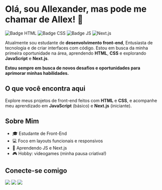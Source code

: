 # Olá, sou Allexander, mas pode me chamar de Allex! 👋

![Badge HTML](https://img.shields.io/badge/HTML-5-orange) ![Badge CSS](https://img.shields.io/badge/CSS-3-blue) ![Badge JS](https://img.shields.io/badge/JavaScript-Learning-yellow) ![Next.js](https://img.shields.io/badge/Next.js-Learning-yellow)


Atualmente sou estudante de **desenvolvimento front-end**, Entusiasta de tecnologia e de criar interfaces com código. Estou em busca da minha primeira oportunidade na área, aprendendo **HTML**, **CSS** e explorando **JavaScript** e **Next.js**.

**Estou sempre em busca de novos desafios e oportunidades para aprimorar minhas habilidades.**

## O que você encontra aqui
Explore meus projetos de front-end feitos com **HTML** e **CSS**, e acompanhe meu aprendizado em **JavaScript** (básico) e **Next.js** (iniciante).

## Sobre Mim
- 🎓 Estudante de Front-End
- 💻 Foco em layouts funcionais e responsivos
- 🌱 Aprendendo JS e Next.js
- 🎮 Hobby: videogames (minha pausa criativa!)

## Conecte-se comigo
<div>
  <a href="https://www.instagram.com/alle.x94/" target="_blank"><img src="https://img.shields.io/badge/-Instagram-%23E4405F?style=for-the-badge&logo=instagram&logoColor=white"></a>
  <a href="https://www.linkedin.com/in/allex-martins" target="_blank"><img src="https://img.shields.io/badge/-LinkedIn-%230077B5?style=for-the-badge&logo=linkedin&logoColor=white"></a>
  <a href="mailto:Allex_martins@protonmail.com"><img src="https://img.shields.io/badge/ProtonMail-8B89CC?style=for-the-badge&logo=protonmail&logoColor=white"></a>
</div>
